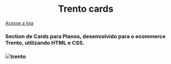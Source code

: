 <h1 align="center"> Trento cards</h1>
<a style="text-align:center; font-size=2.3rem" href="https://www.usetrento.com.br/planos">Acesse a loja</a>
<h3> Section de Cards para Planos, desenvolvido para o ecommerce Trento, utilizando HTML e CSS. <h3>

![trento](https://user-images.githubusercontent.com/69046512/133527896-730de31b-79c7-48f5-b0f9-1150ee7f95d5.png)



